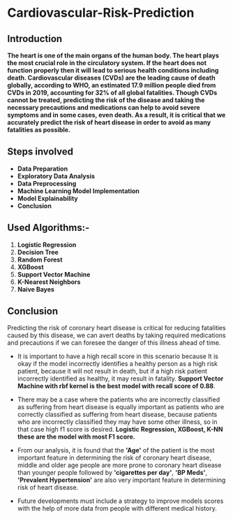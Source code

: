 # Cardiovascular-Risk-Prediction

## Introduction
**The heart is one of the main organs of the human body. The heart plays the most crucial role in the circulatory system. If the heart does not function properly then it will lead to serious health conditions including death.  Cardiovascular diseases (CVDs) are the leading cause of death globally, according to WHO, an estimated 17.9 million people died from CVDs in 2019, accounting for 32% of all global fatalities. Though CVDs cannot be treated, predicting the risk of the disease and taking the necessary precautions and medications can help to avoid severe symptoms and in some cases, even death.
As a result, it is critical that we accurately predict the risk of heart disease in order to avoid as many fatalities as possible.**

## Steps involved

* **Data Preparation**
* **Exploratory Data Analysis**
* **Data Preprocessing**
* **Machine Learning Model Implementation**
* **Model Explainability**
* **Conclusion**

## Used Algorithms:-
		                     
1.	**Logistic Regression**
2.	**Decision Tree**
3.	**Random Forest**
4.	**XGBoost**
5.	**Support Vector Machine**
6.	**K-Nearest Neighbors**
7.	**Naive Bayes**

## Conclusion
Predicting the risk of coronary heart disease is critical for reducing fatalities caused by this disease, we can avert deaths by taking required medications and precautions if we can foresee the danger of this illness ahead of time.


* It is important to have a high recall score in this scenario because It is okay if the model incorrectly identifies a healthy person as a high risk patient, because it will not result in death, but if a high risk patient incorrectly identified as healthy, it may result in fatality. **Support Vector Machine with rbf kernel is the best model with recall score of 0.88**.


* There may be a case where the patients who are incorrectly classified as suffering from heart disease is equally important as patients who are correctly classified as suffering from heart disease, because patients who are incorrectly classified they may have some other illness, so in that case high f1 score is desired. **Logistic Regression, XGBoost, K-NN these are the model with most F1 score.**

* From our analysis, it is found that the **'Age'** of the patient is the most important feature in determining the risk of coronary heart disease, middle and older age people are more prone to coronary heart disease than younger people  followed by **'cigarettes per day'**,  **'BP Meds'**, **'Prevalent Hypertension'** are also very important feature in determining risk of heart disease.

* Future developments must include a strategy to improve models scores with the help of more data from people with different medical history.
